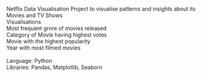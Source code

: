 Netflix Data Visualisation Project to visualise patterns and insights about its Movies and TV Shows
<br>
Visualisations
<br>
Most frequent grnre of movies released
<br>
Category of Movie having highest votes
<br>
Movie with the highest popularity
<br>
Year with most filmed movies
<br>
<br>
Language: Python
<br>
Libraries: Pandas, Matplotlib, Seaborn
